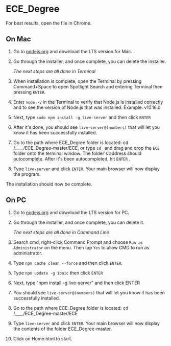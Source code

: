 # ECE_Degree

For best results, open the file in Chrome. 


## On Mac 

1. Go to [nodejs.org](https://nodejs.org/en/) and download the LTS version for Mac. 

2. Go through the installer, and once complete, you can delete the installer.

      *The next steps are all done in Terminal*
      
3. When installation is complete, open the Terminal by pressing Command+Space to open Spotlight Search and entering Terminal then pressing ```ENTER```.

4. Enter ```node -v``` in the Terminal to verify that Node.js is installed correctly and to see the version of Node.js that was installed. Example: v10.16.0

5. Next, type ```sudo npm install -g live-server``` and then click ```ENTER```


6. After it's done, you should see ```live-server@(numbers)``` that will let you know it has been successfully installed. 

7. Go to the path where ECE_Degree folder is located: cd /____/ECE_Degree-master/ECE, or type ```cd ``` and drag and drop the ```ECE``` folder onto the terminal window. The folder's address should autocomplete. After it's been autocompleted, hit ```ENTER``` . 

8. Type ```live-server``` and click ```ENTER```. Your main browser will now display the program.
     
 The installation should now be complete.     
     
    

## On PC 

1. Go to [nodejs.org](https://nodejs.org/en/) and download the LTS version for PC. 

2. Go through the installer, and once complete, you can delete it.

      *The next steps are all done in Command Line*

3. Search cmd, right-click Command Prompt and choose ```Run as Administrator``` on the menu. Then tap ```Yes``` to allow CMD to run as administrator.
      
 4. Type ```npm cache clean --force``` and then click ```ENTER```.
     
5. Type ```npm update -g ionic``` then click ```ENTER```     
      
6. Next, type "npm install -g live-server" and then click ENTER

7. You should see ```live-server@(numbers)``` that will let you know it has been successfully installed. 

8. Go to the path where ECE_Degree folder is located: cd /____/ECE_Degree-master/ECE

9. Type ```live-server``` and click ```ENTER```. Your main browser will now display the contents of the folder ECE_Degree-master.

10. Click on Home.html to start.
